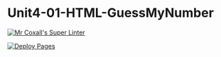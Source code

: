 # Unit4-01-HTML-GuessMyNumber
[![Mr Coxall's Super Linter](https://github.com/chris-nj1/Unit4-01-HTML-GuessMyNumber/workflows/Mr%20Coxall's%20Super%20Linter/badge.svg)](https://github.com/chris-nj1/Unit4-01-HTML-GuessMyNumber/actions)

[![Deploy Pages](https://github.com/chris-nj1Unit4-01-HTML-GuessMyNumber/workflows/Deploy%20Pages/badge.svg)](https://github.com/chris-nj1/Unit4-01-HTML-GuessMyNumber/actions)
